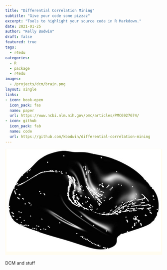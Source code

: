 ```yaml
---
title: "Differential Correlation Mining"
subtitle: "Give your code some pizzaz"
excerpt: "Tools to highlight your source code in R Markdown."
date: 2021-01-25
author: "Kelly Bodwin"
draft: false
featured: true
tags:
  - r4edu
categories:
  - R
  - package
  - r4edu
images:
  - /projects/dcm/brain.png
layout: single
links:
- icon: book-open
  icon_pack: fas
  name: paper
  url: https://www.ncbi.nlm.nih.gov/pmc/articles/PMC6927674/
- icon: github
  icon_pack: fab
  name: code
  url: https://github.com/kbodwin/differential-correlation-mining
---
```


![](brain.png)

DCM and stuff